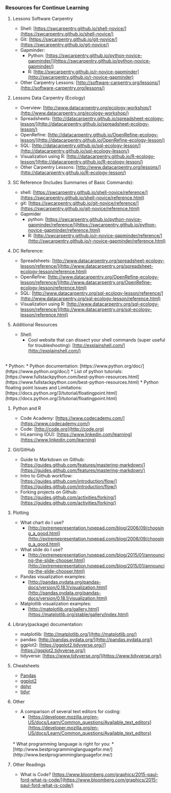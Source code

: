 ### Resources for Continue Learning

1. Lessons Software Carpentry
	* Shell: 	[https://swcarpentry.github.io/shell-novice/](https://swcarpentry.github.io/shell-novice/)
	* Git: 	[https://swcarpentry.github.io/git-novice/](https://swcarpentry.github.io/git-novice/)
	* Gapminder:
		*	Python: [https://swcarpentry.github.io/python-novice-gapminder/](https://swcarpentry.github.io/python-novice-gapminder/)
		*	R:	[http://swcarpentry.github.io/r-novice-gapminder](http://swcarpentry.github.io/r-novice-gapminder)
	* Other Carpentry Lessons:  [http://software-carpentry.org/lessons/](http://software-carpentry.org/lessons/)

1. Lessons Data Carpentry (Ecology)
	* Overview:	[http://www.datacarpentry.org/ecology-workshop/](http://www.datacarpentry.org/ecology-workshop/)
	* Spreadsheets: [http://datacarpentry.github.io/spreadsheet-ecology-lesson/](http://datacarpentry.github.io/spreadsheet-ecology-lesson/)
	* OpenRefine: [http://datacarpentry.github.io/OpenRefine-ecology-lesson/](http://datacarpentry.github.io/OpenRefine-ecology-lesson/)
	* SQL:	[http://datacarpentry.github.io/sql-ecology-lesson/](http://datacarpentry.github.io/sql-ecology-lesson/)
	* Visualization using R: [http://datacarpentry.github.io/R-ecology-lesson/](http://datacarpentry.github.io/R-ecology-lesson/)
	* Other Carpentry Lessons: [http://www.datacarpentry.org/lessons/](http://datacarpentry.github.io/R-ecology-lesson/)

1. SC Reference (Includes Summaries of Basic Commands):
	* shell: 	[https://swcarpentry.github.io/shell-novice/reference/](https://swcarpentry.github.io/shell-novice/reference.html)
	* git: 	[https://swcarpentry.github.io/git-novice/reference/](https://swcarpentry.github.io/git-novice/reference.html)
	* Gapmider
		*	python: [https://swcarpentry.github.io/python-novice-gapminder/reference/](https://swcarpentry.github.io/python-novice-gapminder/reference.html)
		*	R:		[http://swcarpentry.github.io/r-novice-gapminder/reference/](http://swcarpentry.github.io/r-novice-gapminder/reference.html)

1. DC Reference:
	* Spreadsheets: [http://www.datacarpentry.org/spreadsheet-ecology-lesson/reference/](http://www.datacarpentry.org/spreadsheet-ecology-lesson/reference.html)
	* OpenRefine: [http://www.datacarpentry.org/OpenRefine-ecology-lesson/reference/](http://www.datacarpentry.org/OpenRefine-ecology-lesson/reference.html)
	* SQL:	[http://www.datacarpentry.org/sql-ecology-lesson/reference/](http://www.datacarpentry.org/sql-ecology-lesson/reference.html)
	* Visualization using R: [http://www.datacarpentry.org/sql-ecology-lesson/reference/](http://www.datacarpentry.org/sql-ecology-lesson/reference.html)

1. Additional Resources
	* Shell:
		* Cool website that can dissect your shell commands (super useful for troubleshooting):
		[http://explainshell.com/](http://explainshell.com/)
<br>
	* Python:
		* Python documentation: [https://www.python.org/doc/](https://www.python.org/doc/)
		* List of python tutorials: [https://www.fullstackpython.com/best-python-resources.html](https://www.fullstackpython.com/best-python-resources.html)
		* Python floating point Issues and Limitations: [https://docs.python.org/3/tutorial/floatingpoint.html](https://docs.python.org/3/tutorial/floatingpoint.html)

1. Python and R
	* Code Academy: [https://www.codecademy.com/](https://www.codecademy.com/) 
	* Code:	[http://code.org](http://code.org) 
	* InLearning (OU):	[https://www.linkedin.com/learning](https://www.linkedin.com/learning) 
	

1. Git/GitHub
	* Guide to Markdown on Github: [https://guides.github.com/features/mastering-markdown/](https://guides.github.com/features/mastering-markdown/)
	* Intro to Github workflow: [https://guides.github.com/introduction/flow/](https://guides.github.com/introduction/flow/)
	* Forking projects on Github: [https://guides.github.com/activities/forking/](https://guides.github.com/activities/forking/)
		

1. Plotting
	* What chart do I use?
		* [http://extremepresentation.typepad.com/blog/2006/09/choosing_a_good.html](http://extremepresentation.typepad.com/blog/2006/09/choosing_a_good.html)
	* What slide do I use?
		* [http://extremepresentation.typepad.com/blog/2015/01/announcing-the-slide-chooser.html](http://extremepresentation.typepad.com/blog/2015/01/announcing-the-slide-chooser.html)
	* Pandas visualization examples:
		* [http://pandas.pydata.org/pandas-docs/version/0.18.1/visualization.html](http://pandas.pydata.org/pandas-docs/version/0.18.1/visualization.html)	
	* Matplotlib visualization examples:
		* [http://matplotlib.org/gallery.html](https://matplotlib.org/stable/gallery/index.html)

1. Library(package) documentation:
	* matplotlib: [http://matplotlib.org/](http://matplotlib.org/)
	* pandas: [http://pandas.pydata.org/](http://pandas.pydata.org/)
	* ggplot2: [https://ggplot2.tidyverse.org//](https://ggplot2.tidyverse.org/) 
	* tidyverse: [https://www.tidyverse.org/](https://www.tidyverse.org/)
 
1. Cheatsheets
	* [Pandas](https://github.com/pandas-dev/pandas/raw/master/doc/cheatsheet/Pandas_Cheat_Sheet.pdf)
	* [ggplot2](https://www.maths.usyd.edu.au/u/UG/SM/STAT3022/r/current/Misc/data-visualization-2.1.pdf)
	* [dplyr](https://github.com/rstudio/cheatsheets/raw/master/data-transformation.pdf)
	* [tidyr](https://github.com/rstudio/cheatsheets/raw/master/data-import.pdf) 

1. Other
	* A comparison of several text editors for coding: 
		* [https://developer.mozilla.org/en-US/docs/Learn/Common_questions/Available_text_editors](https://developer.mozilla.org/en-US/docs/Learn/Common_questions/Available_text_editors)
	<br>
	* What programming language is right for you: 
		* [http://www.bestprogramminglanguagefor.me/](http://www.bestprogramminglanguagefor.me/) 

1. Other Readings
	*  What is Code? [https://www.bloomberg.com/graphics/2015-paul-ford-what-is-code/](https://www.bloomberg.com/graphics/2015-paul-ford-what-is-code/) 
